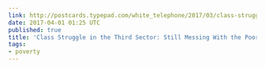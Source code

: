 ```yaml
---
link: http://postcards.typepad.com/white_telephone/2017/03/class-struggle-in-the-third-sector-messing-with-the-poor.html
date: 2017-04-01 01:25 UTC
published: true
title: 'Class Struggle in the Third Sector: Still Messing With the Poor'
tags:
- poverty
---
```



